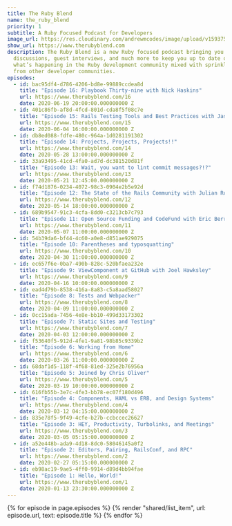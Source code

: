 ```yaml
---
title: The Ruby Blend
name: the_ruby_blend
priority: 1
subtitle: A Ruby Focused Podcast for Developers
image_url: https://res.cloudinary.com/andrewmcodes/image/upload/v1593758052/podcasts/the-ruby-blend.jpg
show_url: https://www.therubyblend.com
description: The Ruby Blend is a new Ruby focused podcast bringing you panel
  discussions, guest interviews, and much more to keep you up to date on
  what’s happening in the Ruby development community mixed with sprinkles
  from other developer communities.
episodes:
  - id: bac95df4-d786-4206-bd8e-99889ccdea8d
    title: "Episode 16: Playbook Thirty-nine with Nick Haskins"
    url: https://www.therubyblend.com/16
    date: 2020-06-19 20:00:00.000000000 Z
  - id: 401c86fb-af8d-4fcd-801d-cda8f5f08c7e
    title: "Episode 15: Rails Testing Tools and Best Practices with Jason Swett"
    url: https://www.therubyblend.com/15
    date: 2020-06-04 16:00:00.000000000 Z
  - id: db8ed088-fdfe-480c-964a-1d0281191302
    title: "Episode 14: Projects, Projects, Projects!!"
    url: https://www.therubyblend.com/14
    date: 2020-05-28 13:00:00.000000000 Z
  - id: 33a93495-41cd-4fa0-ad7d-dc381520d81f
    title: "Episode 13: Wait, you want to lint commit messages?!?"
    url: https://www.therubyblend.com/13
    date: 2020-05-21 12:45:00.000000000 Z
  - id: f74d1876-0234-4072-98c3-0904e2b5e92d
    title: "Episode 12: The State of the Rails Community with Julian Rubisch"
    url: https://www.therubyblend.com/12
    date: 2020-05-14 18:00:00.000000000 Z
  - id: 689b9547-91c3-4cfa-8dd0-c3213cb7c793
    title: "Episode 11: Open Source Funding and CodeFund with Eric Berry"
    url: https://www.therubyblend.com/11
    date: 2020-05-07 11:00:00.000000000 Z
  - id: 54b39da6-bf44-4c60-a0e8-d851ae929075
    title: "Episode 10: Parentheses and typosquatting"
    url: https://www.therubyblend.com/10
    date: 2020-04-30 11:00:00.000000000 Z
  - id: ec657f6e-0ba7-490b-828c-520bfaea232e
    title: "Episode 9: ViewComponent at GitHub with Joel Hawksley"
    url: https://www.therubyblend.com/9
    date: 2020-04-16 10:00:00.000000000 Z
  - id: ead4d79b-8538-416a-8a83-c5a8aad58027
    title: "Episode 8: Tests and Webpacker"
    url: https://www.therubyblend.com/8
    date: 2020-04-09 11:00:00.000000000 Z
  - id: 0cc15ada-7456-4e8e-bb10-499d33173302
    title: "Episode 7: Static Sites and Testing"
    url: https://www.therubyblend.com/7
    date: 2020-04-03 12:00:00.000000000 Z
  - id: f53640f5-912d-4fe1-9a81-98b85c9339b2
    title: "Episode 6: Working from Home"
    url: https://www.therubyblend.com/6
    date: 2020-03-26 11:00:00.000000000 Z
  - id: 68daf1d5-118f-4f68-81ed-325e2b76956a
    title: "Episode 5: Joined by Chris Oliver"
    url: https://www.therubyblend.com/5
    date: 2020-03-19 10:00:00.000000000 Z
  - id: 616fb55b-3e7c-4fe3-bb78-ec07f180d496
    title: "Episode 4: Components, HAML vs ERB, and Design Systems"
    url: https://www.therubyblend.com/4
    date: 2020-03-12 04:15:00.000000000 Z
  - id: 835e78f5-9f49-4cfe-b27b-ccbccec26627
    title: "Episode 3: HEY, Productivity, Turbolinks, and Meetings"
    url: https://www.therubyblend.com/3
    date: 2020-03-05 05:15:00.000000000 Z
  - id: a52e448b-ada9-4d18-8dc0-58046145a0f2
    title: "Episode 2: Editors, Pairing, RailsConf, and RPC"
    url: https://www.therubyblend.com/2
    date: 2020-02-27 05:15:00.000000000 Z
  - id: eb98ac19-9ae5-4ff0-9914-d89d4bb94fae
    title: "Episode 1: Hello, World!"
    url: https://www.therubyblend.com/1
    date: 2020-01-13 23:30:00.000000000 Z
---
```


{% for episode in page.episodes %}
{% render "shared/list_item", url: episode.url, text: episode.title %}
{% endfor %}
